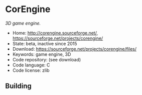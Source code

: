 # CorEngine

_3D game engine._

- Home: http://corengine.sourceforge.net/, https://sourceforge.net/projects/corengine/
- State: beta, inactive since 2015
- Download: https://sourceforge.net/projects/corengine/files/
- Keywords: game engine, 3D
- Code repository: (see download)
- Code language: C
- Code license: zlib

## Building
